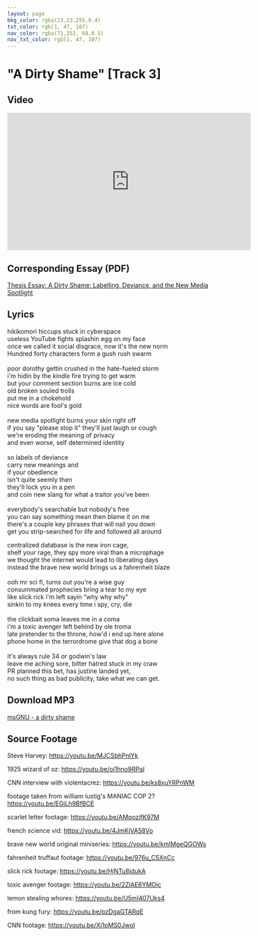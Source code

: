 ```yaml
---
layout: page
bkg_color: rgba(23,23,255,0.4)
txt_color: rgb(1, 47, 107)
nav_color: rgba(71,252, 68,0.5)
nav_txt_color: rgb(1, 47, 107)
---
```


# "A Dirty Shame" [Track 3]

<!-- ## Background & Credits -->

## Video

<div class="embed-responsive embed-responsive-16by9">
  <iframe width="560" height="315" src="https://www.youtube.com/embed/qmLp8hNPKq0" frameborder="0" allowfullscreen></iframe>
</div>

## Corresponding Essay (PDF)

[Thesis Essay: A Dirty Shame: Labelling, Deviance, and the New Media Spotlight](/pdfs/chelsea_palmer_2015_SIC_essay4.pdf)

## Lyrics

hikikomori hiccups stuck in cyberspace<br>
useless YouTube fights splashin egg on my face<br>
once we called it social disgrace, now it's the new norm<br>
Hundred forty characters form a gush rush swarm<br>
<br>
poor dorothy gettin crushed in the hate-fueled storm<br>
i'm hidin by the kindle fire trying to get warm<br>
but your comment section burns are ice cold<br>
old broken souled trolls<br>
put me in a chokehold<br>
nice words are fool's gold<br>
<br>
new media spotlight burns your skin right off<br>
if you say "please stop it" they'll just laugh or cough<br>
we're eroding the meaning of privacy<br>
and even worse, self determined identity<br>
<br>
so labels of deviance<br>
carry new meanings and<br>
if your obedience<br>
isn't quite seemly then<br>
they'll lock you in a pen<br>
and coin new slang for what a traitor you've been<br>
<br>
everybody's searchable but nobody's free<br>
you can say something mean then blame it on me<br>
there's a couple key phrases that will nail you down<br>
get you strip-searched for life and followed all around<br>

centralized database is the new iron cage,<br>
shelf your rage, they spy more viral than a microphage<br>
we thought the internet would lead to liberating days<br>
instead the brave new world brings us a fahrenheit blaze<br>
<br>
ooh mr sci fi, turns out you're a wise guy<br>
consummated prophecies bring a tear to my eye<br>
like slick rick i'm left sayin “why why why”<br>
sinkin to my knees every time i spy, cry, die<br>
<br>
the clickbait soma leaves me in a coma<br>
i'm a toxic avenger left behind by ole troma<br>
late pretender to the throne, how'd i end up here alone<br>
phone home in the terrordrome give that dog a bone<br>
<br>
it's always rule 34 or godwin's law<br>
leave me aching sore, bitter hatred stuck in my craw<br>
PR planned this bet, has justine landed yet,<br>
no such thing as bad publicity, take what we can get.

## Download MP3

[msGNU - a dirty shame](/mp3s/msGNU-Shame.mp3)


## Source Footage

Steve Harvey:
https://youtu.be/MJCSbhPnlYk

1925 wizard of oz:
https://youtu.be/oi1hno9RPaI

CNN interview with violentacrez:
https://youtu.be/ks8xuYRPnWM

footage taken from william lustig's MANIAC COP 2?
https://youtu.be/EGiLh9BfBCE

scarlet letter footage:
https://youtu.be/AMqozifK97M

french science vid:
https://youtu.be/4JmKjVA58Vo

brave new world original miniseries:
https://youtu.be/kmlMgeQGOWs

fahrenheit truffaut footage:
https://youtu.be/976u_C5XnCc

slick rick footage:
https://youtu.be/HjNTu8jdukA

toxic avenger footage:
https://youtu.be/2ZlAE6YMOic

lemon stealing whores:
https://youtu.be/U5mI407Uks4

from kung fury:
https://youtu.be/pzDgaGTARqE

CNN footage:
https://youtu.be/Xi1pMS0JwoI
